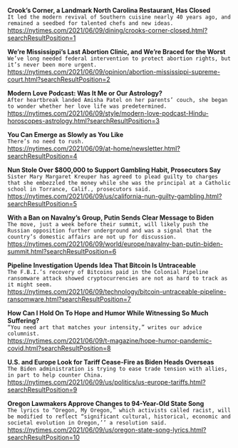 **Crook’s Corner, a Landmark North Carolina Restaurant, Has Closed**\
`It led the modern revival of Southern cuisine nearly 40 years ago, and remained a seedbed for talented chefs and new ideas.`\
https://nytimes.com/2021/06/09/dining/crooks-corner-closed.html?searchResultPosition=1

**We’re Mississippi’s Last Abortion Clinic, and We’re Braced for the Worst**\
`We’ve long needed federal intervention to protect abortion rights, but it’s never been more urgent.`\
https://nytimes.com/2021/06/09/opinion/abortion-mississippi-supreme-court.html?searchResultPosition=2

**Modern Love Podcast: Was It Me or Our Astrology?**\
`After heartbreak landed Amisha Patel on her parents’ couch, she began to wonder whether her love life was predetermined.`\
https://nytimes.com/2021/06/09/style/modern-love-podcast-Hindu-horoscopes-astrology.html?searchResultPosition=3

**You Can Emerge as Slowly as You Like**\
`There’s no need to rush.`\
https://nytimes.com/2021/06/09/at-home/newsletter.html?searchResultPosition=4

**Nun Stole Over $800,000 to Support Gambling Habit, Prosecutors Say**\
`Sister Mary Margaret Kreuper has agreed to plead guilty to charges that she embezzled the money while she was the principal at a Catholic school in Torrance, Calif., prosecutors said.`\
https://nytimes.com/2021/06/09/us/california-nun-guilty-gambling.html?searchResultPosition=5

**With a Ban on Navalny’s Group, Putin Sends Clear Message to Biden**\
`The move, just a week before their summit, will likely push the Russian opposition further underground and was a signal that the country’s domestic affairs are not up for discussion.`\
https://nytimes.com/2021/06/09/world/europe/navalny-ban-putin-biden-summit.html?searchResultPosition=6

**Pipeline Investigation Upends Idea That Bitcoin Is Untraceable**\
`The F.B.I.’s recovery of Bitcoins paid in the Colonial Pipeline ransomware attack showed cryptocurrencies are not as hard to track as it might seem.`\
https://nytimes.com/2021/06/09/technology/bitcoin-untraceable-pipeline-ransomware.html?searchResultPosition=7

**How Can I Hold On To Hope and Humor While Witnessing So Much Suffering?**\
`“You need art that matches your intensity,” writes our advice columnist.`\
https://nytimes.com/2021/06/09/t-magazine/hope-humor-pandemic-covid.html?searchResultPosition=8

**U.S. and Europe Look for Tariff Cease-Fire as Biden Heads Overseas**\
`The Biden administration is trying to ease trade tension with allies, in part to help counter China.`\
https://nytimes.com/2021/06/09/us/politics/us-europe-tariffs.html?searchResultPosition=9

**Oregon Lawmakers Approve Changes to 94-Year-Old State Song**\
`The lyrics to “Oregon, My Oregon,” which activists called racist, will be modified to reflect “significant cultural, historical, economic and societal evolution in Oregon,’’ a resolution said.`\
https://nytimes.com/2021/06/09/us/oregon-state-song-lyrics.html?searchResultPosition=10

